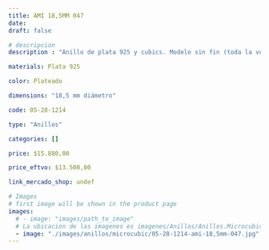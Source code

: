 ```yaml
---
title: AMI 18,5MM 047
date: 
draft: false

# descripcion
description : "Anillo de plata 925 y cubics. Modelo sin fin (toda la vuelta completa del anillo con cubics). Espectacular!"

materials: Plata 925

color: Plateado

dimensions: "18,5 mm diámetro"

code: 05-28-1214

type: "Anillos"

categories: []

price: $15.880,00

price_eftvo: $13.500,00

link_mercado_shop: undef

# Images
# first image will be shown in the product page
images:
  # - image: "images/path_to_image"
  # La ubicacion de las imagenes es imagenes/Anillos/Anillos.Microcubic/05-28-1214-ami-18,5mm-047
  - image: "./images/anillos/microcubic/05-28-1214-ami-18,5mm-047.jpg"
---
```

